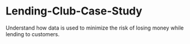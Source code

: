 # Lending-Club-Case-Study
Understand how data is used to minimize the risk of losing money while lending to customers.

